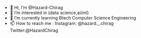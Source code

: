 - 👋 Hi, I’m @Hazard-Chirag
- 👀 I’m interested in (data science,ai/ml)
- 🌱 I’m currently learning Btech Computer Science Engineering
- 📫 How to reach me : 
Instagram: @hazard._.chirag
Twitter:@HazardChirag


